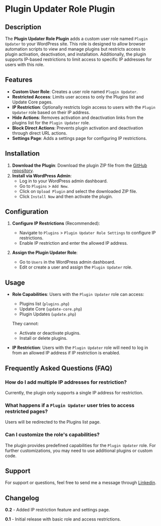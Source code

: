 # Plugin Updater Role Plugin

## Description

The **Plugin Updater Role Plugin** adds a custom user role named `Plugin Updater` to your WordPress site. This role is designed to allow browser automation scripts to view and manage plugins but restricts access to plugin activation, deactivation, and installation. Additionally, the plugin supports IP-based restrictions to limit access to specific IP addresses for users with this role.

## Features

- **Custom User Role**: Creates a user role named `Plugin Updater`.
- **Restricted Access**: Limits user access to only the Plugins list and Update Core pages.
- **IP Restriction**: Optionally restricts login access to users with the `Plugin Updater` role based on their IP address.
- **Hide Actions**: Removes activation and deactivation links from the plugins list for the `Plugin Updater` role.
- **Block Direct Actions**: Prevents plugin activation and deactivation through direct URL actions.
- **Settings Page**: Adds a settings page for configuring IP restrictions.

## Installation

1. **Download the Plugin**: Download the plugin ZIP file from the [GitHub repository](https://github.com/frankymelero/wp-plugin-updater-role).
2. **Install via WordPress Admin**:
   - Log in to your WordPress admin dashboard.
   - Go to `Plugins` > `Add New`.
   - Click on `Upload Plugin` and select the downloaded ZIP file.
   - Click `Install Now` and then activate the plugin.

## Configuration

1. **Configure IP Restrictions** (Recommended):
   - Navigate to `Plugins` > `Plugin Updater Role Settings` to configure IP restrictions.
   - Enable IP restriction and enter the allowed IP address.

2. **Assign the Plugin Updater Role**:
   - Go to `Users` in the WordPress admin dashboard.
   - Edit or create a user and assign the `Plugin Updater` role.

## Usage

- **Role Capabilities**: Users with the `Plugin Updater` role can access:
  - Plugins list (`plugins.php`)
  - Update Core (`update-core.php`)
  - Plugin Updates (`update.php`)

  They cannot:
  - Activate or deactivate plugins.
  - Install or delete plugins.

- **IP Restriction**: Users with the `Plugin Updater` role will need to log in from an allowed IP address if IP restriction is enabled.

## Frequently Asked Questions (FAQ)

### How do I add multiple IP addresses for restriction?

Currently, the plugin only supports a single IP address for restriction. 

### What happens if a `Plugin Updater` user tries to access restricted pages?

Users will be redirected to the Plugins list page.

### Can I customize the role's capabilities?

The plugin provides predefined capabilities for the `Plugin Updater` role. For further customizations, you may need to use additional plugins or custom code.

## Support

For support or questions, feel free to send me a message through [Linkedin](https://www.linkedin.com/in/fmelerodev/).

## Changelog

**0.2** - Added IP restriction feature and settings page.

**0.1** - Initial release with basic role and access restrictions.
